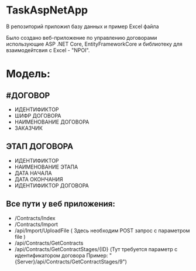 # TaskAspNetApp

В репозиторий приложил базу данных и пример Excel файла


Было создано веб-приложение по управлению договорами использующие ASP .NET Core, EntityFrameworkCore и библиотеку для взаимодейтсвия с Excel - "NPOI".

# Модель:

## #ДОГОВОР
- ИДЕНТИФИКТОР 
- ШИФР ДОГОВОРА
- НАИМЕНОВАНИЕ ДОГОВОРА
- ЗАКАЗЧИК


## ЭТАП ДОГОВОРА
- ИДЕНТИФИКТОР
- НАИМЕНОВАНИЕ ЭТАПА
- ДАТА НАЧАЛА
- ДАТА ОКОНЧАНИЯ
- ИДЕНТИФИКТОР ДОГОВОРА

## Все пути у веб приложения:
- /Contracts/Index
- /Contracts/Import
- /api/Import/UploadFile ( Здесь необходим POST запрос с параметром file )
- /api/Contracts/GetContracts
- /api/Contracts/GetContractStages/{ID} (Тут требуется параметр с идентификатором договора Пример: "{Server}/api/Contracts/GetContractStages/9")
